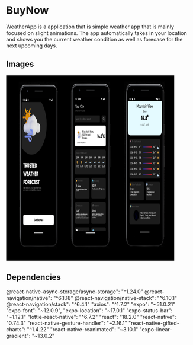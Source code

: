 # BuyNow

WeatherApp is a application that is simple weather app that is mainly focused on slight animations.
The app automatically takes in your location and shows you the current weather condition as well as forecase for the next upcoming days.

## Images
<img src="https://github.com/SidhardhJoe/WeatherAppNew/blob/main/assets/bg.png" width="90%" height="500" /> 

## Dependencies 
@react-native-async-storage/async-storage": "^1.24.0"
@react-navigation/native": "^6.1.18"
@react-navigation/native-stack": "^6.10.1"
@react-navigation/stack": "^6.4.1"
"axios": "^1.7.2"
"expo": "~51.0.21"
"expo-font": "~12.0.9",
"expo-location": "~17.0.1"
"expo-status-bar": "~1.12.1"
"lottie-react-native": "^6.7.2"
"react": "18.2.0"
"react-native": "0.74.3"
"react-native-gesture-handler": "~2.16.1"
"react-native-gifted-charts": "^1.4.22"
"react-native-reanimated": "~3.10.1"
"expo-linear-gradient": "~13.0.2"

